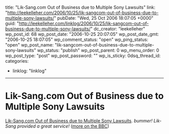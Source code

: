 title: "Lik-Sang.com Out of Business due to Multiple Sony Lawsuits"
link: "http://leekelleher.com/2006/10/25/lik-sangcom-out-of-business-due-to-multiple-sony-lawsuits/"
pubDate: "Wed, 25 Oct 2006 18:07:05 +0000"
guid: "http://leekelleher.com/linklog/2006/10/25/lik-sangcom-out-of-business-due-to-multiple-sony-lawsuits/"
dc_creator: "leekelleher"
wp_post_id: 68
wp_post_date: "2006-10-25 20:07:05"
wp_post_date_gmt: "2006-10-25 18:07:05"
wp_comment_status: "open"
wp_ping_status: "open"
wp_post_name: "lik-sangcom-out-of-business-due-to-multiple-sony-lawsuits"
wp_status: "publish"
wp_post_parent: 0
wp_menu_order: 0
wp_post_type: "post"
wp_post_password: ""
wp_is_sticky: 0dsq_thread_id: 
categories:
  - linklog: "linklog"

---

# Lik-Sang.com Out of Business due to Multiple Sony Lawsuits

<a href="http://www.lik-sang.com/news.php?artc=3901">Lik-Sang.com Out of Business due to Multiple Sony Lawsuits</a>. <em>bummer! Lik-Sang provided a great service!</em> (<a href="http://news.bbc.co.uk/1/hi/technology/6083856.stm">more on the BBC</a>)